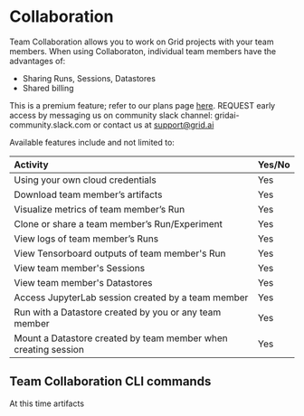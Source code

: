 # Collaboration

Team Collaboration allows you to work on Grid projects with your team members. When using Collaboraton, individual team members have the advantages of:

* Sharing Runs, Sessions, Datastores
* Shared billing

This is a premium feature; refer to our plans page [here](https://www.grid.ai/pricing/). REQUEST early access by messaging us on community slack channel: gridai-community.slack.com or contact us at [support@grid.ai](mailto:support@grid.ai)

Available features include and not limited to:

| Activity | Yes/No |
| :--- | :--- |
| Using your own cloud credentials | Yes |
| Download team member’s artifacts  | Yes |
| Visualize metrics of team member’s Run | Yes |
| Clone or share a team member’s Run/Experiment | Yes |
| View logs of team member’s Runs | Yes |
| View Tensorboard outputs of team member's Run | Yes |
| View team member's Sessions | Yes |
| View team member's Datastores | Yes |
| Access JupyterLab session created by a team member | Yes |
| Run with a Datastore created by you or any team member | Yes |
| Mount a Datastore created by team member when creating session | Yes |

## Team Collaboration CLI commands
At this time artifacts 